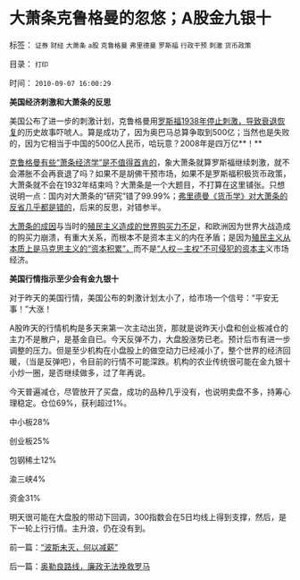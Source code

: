 # 大萧条克鲁格曼的忽悠；A股金九银十

标签： `证券` `财经` `大萧条` `a股` `克鲁格曼` `弗里德曼` `罗斯福` `行政干预` `刺激` `货币政策` 

目录： `打印`

时间： `2010-09-07 16:00:29`

**美国经济刺激和大萧条的反思**

美国公布了进一步的刺激计划，克鲁格曼用[罗斯福1938年停止刺激，导致衰退恢复](../../../2009/12/26/“看得见的手”催化了大萧条.md)的历史故事吓唬人。算是成功了，因为奥巴马总算争取到500亿；当然也是失败的，因为它相当于中国的500亿人民币，哈玩意？2008年是四万亿**！**

[克鲁格曼有些“萧条经济学”是不值得首肯的](../../../2010/7/16/克鲁格曼示范大师级诡辩.md)，象大萧条就算罗斯福继续刺激，就不会滞胀不会再衰退了吗？如果不是胡佛干预市场，如果不是罗斯福积极货币政策，大萧条就不会在1932年结束吗？大萧条是一个大题目，不打算在这里铺张。只想说明一点：国内对大萧条的“研究”错了99.99%；[弗里德曼《货币学》对大萧条的反省几乎都是错的](../../../2009/11/10/米尔顿弗里德曼和马克思观点相同的错误.md)，后来的反思，对错参半。

[大萧条的成因](../../../2010/4/24/生产供给和消费需求严重失衡，中国或将步入大萧条.md)与当时的[殖民主义造成的世界购买力不足](../../../2010/8/31/反驳西方指责中国殖民非洲.md)，和欧洲因为世界大战造成的购买力崩溃，有重大关系，而根本不是资本主义的内在矛盾；是因为[殖民主义从本质上是马克思主义的“资本积累”，](../../../2010/8/27/罗马屯积金银制造通胀;300年货币崩溃只用了三年！.md)而不是[“人权－主权”不可侵犯的资本主](../../../2010/1/22/人权是最强大的国际贸易保护壁垒.md)义市场经济。

**美国行情指示至少会有金九银十**

对于昨天的美国行情，美国公布的刺激计划太小了，给市场一个信号：“平安无事！”大涨！

A股昨天的行情机构是多天来第一次主动出货，那就是说昨天小盘和创业板减仓的主力不是散户，是基金自已。今天反弹不力，大盘股涨势已老。预计后市有进一步调整的压力。但是至少机构在小盘股上的做空动力已经减小了，整个世界的经济回暖，（当是反弹吧），令目前的行情不可能深跌。机构的农业传统很可能在金九银十小炒一圈，是否继续做多，过了年再说。

今天普遍减仓，尽管放开了买盘，成功的品种几乎没有，也说明卖盘不多，持筹心理稳定。仓位69%，获利超过1%。

中小板28%

创业板25%

包钢稀土12%

渝三峡4%

资金31%

明天很可能在大盘股的带动下回调，300指数会在5日均线上得到支撑，然后，是下一轮上行行情。主升浪，仍在没有到。



前一篇：[“波斯未灭，何以减薪”](../../../2010/9/6/“波斯未灭，何以减薪”.md)

后一篇：[奥勒良路线，廉政无法挽救罗马](../../../2010/9/7/奥勒良路线，廉政无法挽救罗马.md)
